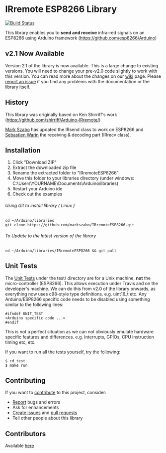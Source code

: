 # IRremote ESP8266 Library

[![Build Status](https://travis-ci.org/markszabo/IRremoteESP8266.svg?branch=master)](https://travis-ci.org/markszabo/IRremoteESP8266)

This library enables you to **send and receive** infra-red signals on an ESP8266 using Arduino framework (https://github.com/esp8266/Arduino)

## v2.1 Now Available
Version 2.1 of the library is now available. This is a large change to existing versions. You will need to change your pre-v2.0 code slightly to work with this version. You can read more about the changes on our [wiki](https://github.com/markszabo/IRremoteESP8266/wiki/Upgrading-to-v2.0) page.
Please [report an issue](https://github.com/markszabo/IRremoteESP8266/issues/new) if you find any problems with the documentation or the library itself.

## History
This library was originally based on Ken Shirriff's work (https://github.com/shirriff/Arduino-IRremote/)

[Mark Szabo](https://github.com/markszabo/IRremoteESP8266) has updated the IRsend class to work on ESP8266 and [Sebastien Warin](https://github.com/sebastienwarin/IRremoteESP8266) the receiving & decoding part (IRrecv class).

## Installation
1. Click "Download ZIP"
2. Extract the downloaded zip file
3. Rename the extracted folder to "IRremoteESP8266"
4. Move this folder to your libraries directory (under windows: C:\Users\YOURNAME\Documents\Arduino\libraries\)
5. Restart your Arduino ide
6. Check out the examples

###### Using Git to install library ( Linux )
```
cd ~/Arduino/libraries
git clone https://github.com/markszabo/IRremoteESP8266.git
```
###### To Update to the latest version of the library
`
cd ~/Arduino/libraries/IRremoteESP8266 && git pull
`

## Unit Tests
The [Unit Tests](https://en.wikipedia.org/wiki/Unit_testing) under the test/ directory are for a Unix machine, **not** the micro-controller (ESP8266).
This allows execution under Travis and on the developer's machine.
We can do this from v2.0 of the library onwards, as everything now uses c98-style type definitions.
e.g. uint16_t etc.
Any Arduino/ESP8266 specific code needs to be disabled using something similar to the following lines:
```
#ifndef UNIT_TEST
<Arduino specific code ...>
#endif
```

This is not a perfect situation as we can not obviously emulate hardware specific features and differences. e.g. Interrupts, GPIOs, CPU instruction timing etc, etc.

If you want to run all the tests yourself, try the following:
```
$ cd test
$ make run
```

## Contributing
If you want to [contribute](.github/CONTRIBUTING.md#how-can-i-contribute) to this project, consider:
- [Report](.github/CONTRIBUTING.md#reporting-bugs) bugs and errors
- Ask for enhancements
- [Create issues](.github/CONTRIBUTING.md#reporting-bugs) and [pull requests](.github/CONTRIBUTING.md#pull-requests)
- Tell other people about this library

## Contributors
Available [here](.github/Contributors.md)
